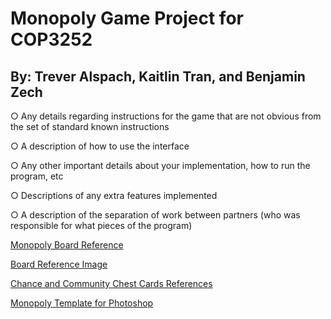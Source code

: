 # Monopoly Game Project for COP3252
## By: Trever Alspach, Kaitlin Tran, and Benjamin Zech

○ Any details regarding instructions for the game that are not obvious from the set of
standard known instructions

○ A description of how to use the interface

○ Any other important details about your implementation, how to run the program, etc

○ Descriptions of any extra features implemented

○ A description of the separation of work between partners (who was responsible for what
pieces of the program)

[Monopoly Board Reference](https://www.amazon.com/Hasbro-00009-482-Monopoly-Board/dp/B00CV5PN2W)

[Board Reference Image](SampleMonopolyBoard.jpg)

[Chance and Community Chest Cards References](https://www.monopolyland.com/list-monopoly-chance-community-chest-cards/)

[Monopoly Template for Photoshop](https://bradfrost.com/blog/post/monopoly-photoshop-template/)
